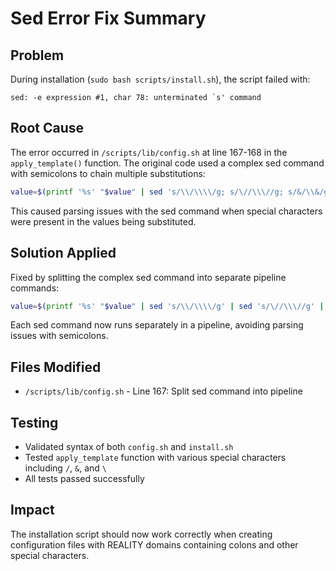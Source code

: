 # Sed Error Fix Summary

## Problem
During installation (`sudo bash scripts/install.sh`), the script failed with:
```
sed: -e expression #1, char 78: unterminated `s' command
```

## Root Cause
The error occurred in `/scripts/lib/config.sh` at line 167-168 in the `apply_template()` function.
The original code used a complex sed command with semicolons to chain multiple substitutions:
```bash
value=$(printf '%s' "$value" | sed 's/\\/\\\\/g; s/\//\\\//g; s/&/\\&/g')
```

This caused parsing issues with the sed command when special characters were present in the values being substituted.

## Solution Applied
Fixed by splitting the complex sed command into separate pipeline commands:
```bash
value=$(printf '%s' "$value" | sed 's/\\/\\\\/g' | sed 's/\//\\\//g' | sed 's/&/\\&/g')
```

Each sed command now runs separately in a pipeline, avoiding parsing issues with semicolons.

## Files Modified
- `/scripts/lib/config.sh` - Line 167: Split sed command into pipeline

## Testing
- Validated syntax of both `config.sh` and `install.sh`
- Tested `apply_template` function with various special characters including `/`, `&`, and `\`
- All tests passed successfully

## Impact
The installation script should now work correctly when creating configuration files with REALITY domains containing colons and other special characters.